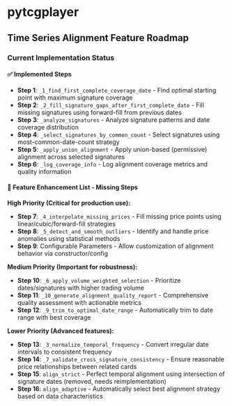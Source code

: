 # pytcgplayer

## Time Series Alignment Feature Roadmap

### Current Implementation Status

#### ✅ Implemented Steps
- **Step 1**: `_1_find_first_complete_coverage_date` - Find optimal starting point with maximum signature coverage
- **Step 2**: `_2_fill_signature_gaps_after_first_complete_date` - Fill missing signatures using forward-fill from previous dates
- **Step 3**: `_analyze_signatures` - Analyze signature patterns and date coverage distribution
- **Step 4**: `_select_signatures_by_common_count` - Select signatures using most-common-date-count strategy
- **Step 5**: `_apply_union_alignment` - Apply union-based (permissive) alignment across selected signatures
- **Step 6**: `_log_coverage_info` - Log alignment coverage metrics and quality information

#### 🔄 Feature Enhancement List - Missing Steps

**High Priority (Critical for production use):**
- **Step 7**: `_4_interpolate_missing_prices` - Fill missing price points using linear/cubic/forward-fill strategies
- **Step 8**: `_5_detect_and_smooth_outliers` - Identify and handle price anomalies using statistical methods
- **Step 9**: Configurable Parameters - Allow customization of alignment behavior via constructor/config

**Medium Priority (Important for robustness):**
- **Step 10**: `_6_apply_volume_weighted_selection` - Prioritize dates/signatures with higher trading volume
- **Step 11**: `_10_generate_alignment_quality_report` - Comprehensive quality assessment with actionable metrics
- **Step 12**: `_9_trim_to_optimal_date_range` - Automatically trim to date range with best coverage

**Lower Priority (Advanced features):**
- **Step 13**: `_3_normalize_temporal_frequency` - Convert irregular date intervals to consistent frequency
- **Step 14**: `_7_validate_cross_signature_consistency` - Ensure reasonable price relationships between related cards
- **Step 15**: `align_strict` - Perfect temporal alignment using intersection of signature dates (removed, needs reimplementation)
- **Step 16**: `align_adaptive` - Automatically select best alignment strategy based on data characteristics